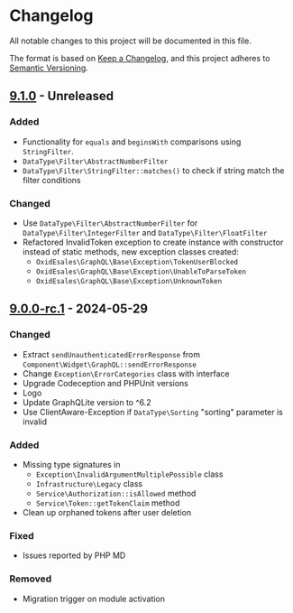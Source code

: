 # Changelog
All notable changes to this project will be documented in this file.

The format is based on [Keep a Changelog](https://keepachangelog.com/en/1.0.0/),
and this project adheres to [Semantic Versioning](https://semver.org/spec/v2.0.0.html).

## [9.1.0] - Unreleased

### Added
- Functionality for `equals` and `beginsWith` comparisons using `StringFilter`.
- `DataType\Filter\AbstractNumberFilter`
- `DataType\Filter\StringFilter::matches()` to check if string match the filter conditions

### Changed
- Use `DataType\Filter\AbstractNumberFilter` for  `DataType\Filter\IntegerFilter` and `DataType\Filter\FloatFilter`
- Refactored InvalidToken exception to create instance with constructor instead of static methods, new exception classes created:
  - `OxidEsales\GraphQL\Base\Exception\TokenUserBlocked`
  - `OxidEsales\GraphQL\Base\Exception\UnableToParseToken`
  - `OxidEsales\GraphQL\Base\Exception\UnknownToken`

## [9.0.0-rc.1] - 2024-05-29

### Changed
- Extract `sendUnauthenticatedErrorResponse` from `Component\Widget\GraphQL::sendErrorResponse`
- Change `Exception\ErrorCategories` class with interface
- Upgrade Codeception and PHPUnit versions
- Logo
- Update GraphQLite version to ^6.2
- Use ClientAware-Exception if `DataType\Sorting` "sorting" parameter is invalid

### Added
- Missing type signatures in
  - `Exception\InvalidArgumentMultiplePossible` class
  - `Infrastructure\Legacy` class
  - `Service\Authorization::isAllowed` method
  - `Service\Token::getTokenClaim` method
- Clean up orphaned tokens after user deletion

### Fixed
- Issues reported by PHP MD

### Removed
- Migration trigger on module activation

[9.1.0]: https://github.com/OXID-eSales/graphql-base-module/compare/v9.0.0...b-7.2.x
[9.0.0]: https://github.com/OXID-eSales/graphql-base-module/compare/v9.0.0-rc.1...9.0.0
[9.0.0-rc.1]: https://github.com/OXID-eSales/graphql-base-module/compare/v8.1.1...9.0.0-rc.1
